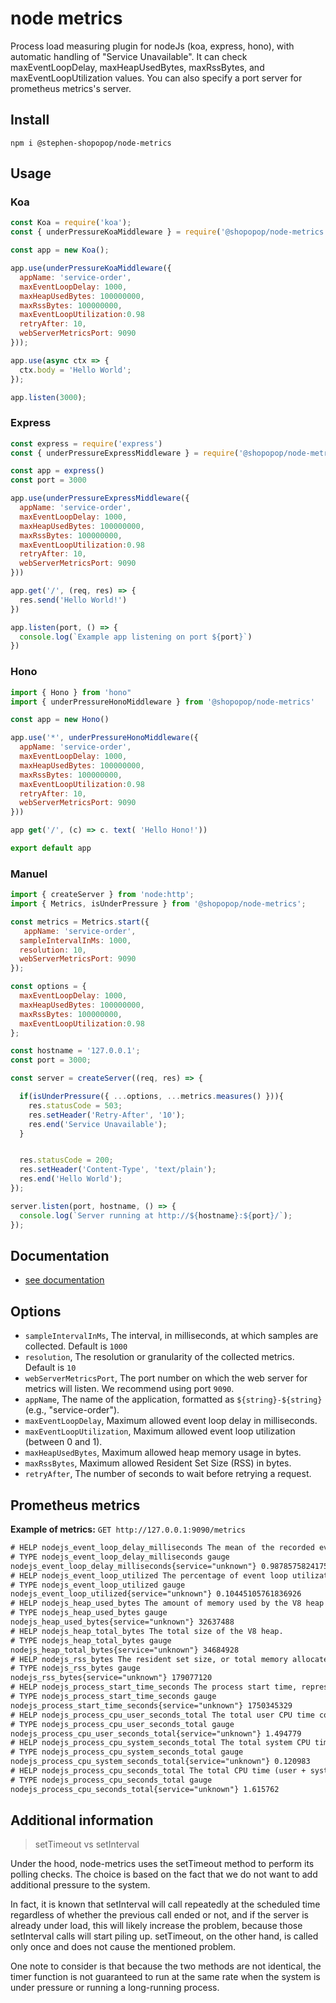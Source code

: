 # node metrics

Process load measuring plugin for nodeJs (koa, express, hono), with automatic handling of "Service Unavailable". It can check maxEventLoopDelay, maxHeapUsedBytes, maxRssBytes, and maxEventLoopUtilization values. You can also specify a port server for prometheus metrics's server.

## Install

```shell
npm i @stephen-shopopop/node-metrics
```

## Usage

### Koa

```js
const Koa = require('koa');
const { underPressureKoaMiddleware } = require('@shopopop/node-metrics');

const app = new Koa();

app.use(underPressureKoaMiddleware({
  appName: 'service-order',
  maxEventLoopDelay: 1000,
  maxHeapUsedBytes: 100000000,
  maxRssBytes: 100000000,
  maxEventLoopUtilization:0.98
  retryAfter: 10,
  webServerMetricsPort: 9090
}));

app.use(async ctx => {
  ctx.body = 'Hello World';
});

app.listen(3000);
```

### Express

```js
const express = require('express')
const { underPressureExpressMiddleware } = require('@shopopop/node-metrics')

const app = express()
const port = 3000

app.use(underPressureExpressMiddleware({
  appName: 'service-order',
  maxEventLoopDelay: 1000,
  maxHeapUsedBytes: 100000000,
  maxRssBytes: 100000000,
  maxEventLoopUtilization:0.98
  retryAfter: 10,
  webServerMetricsPort: 9090
}))

app.get('/', (req, res) => {
  res.send('Hello World!')
})

app.listen(port, () => {
  console.log(`Example app listening on port ${port}`)
})
```

### Hono

```js
import { Hono } from 'hono"
import { underPressureHonoMiddleware } from '@shopopop/node-metrics'

const app = new Hono()

app.use('*', underPressureHonoMiddleware({
  appName: 'service-order',
  maxEventLoopDelay: 1000,
  maxHeapUsedBytes: 100000000,
  maxRssBytes: 100000000,
  maxEventLoopUtilization:0.98
  retryAfter: 10,
  webServerMetricsPort: 9090
}))

app get('/', (c) => c. text( 'Hello Hono!'))

export default app
```

### Manuel

```js
import { createServer } from 'node:http';
import { Metrics, isUnderPressure } from '@shopopop/node-metrics';

const metrics = Metrics.start({
   appName: 'service-order',
  sampleIntervalInMs: 1000,
  resolution: 10,
  webServerMetricsPort: 9090
});

const options = {
  maxEventLoopDelay: 1000,
  maxHeapUsedBytes: 100000000,
  maxRssBytes: 100000000,
  maxEventLoopUtilization:0.98
};

const hostname = '127.0.0.1';
const port = 3000;

const server = createServer((req, res) => {

  if(isUnderPressure({ ...options, ...metrics.measures() })){
    res.statusCode = 503;
    res.setHeader('Retry-After', '10');
    res.end('Service Unavailable');
  }


  res.statusCode = 200;
  res.setHeader('Content-Type', 'text/plain');
  res.end('Hello World');
});

server.listen(port, hostname, () => {
  console.log(`Server running at http://${hostname}:${port}/`);
});
```

## Documentation

- [see documentation](https://stephen-shopopop.github.io/node-metrics/)

## Options

- `sampleIntervalInMs`, The interval, in milliseconds, at which samples are collected. Default is `1000`
- `resolution`, The resolution or granularity of the collected metrics. Default is `10`
- `webServerMetricsPort`, The port number on which the web server for metrics will listen. We recommend using port `9090`.
- `appName`, The name of the application, formatted as `${string}-${string}` (e.g., "service-order").
- `maxEventLoopDelay`, Maximum allowed event loop delay in milliseconds.
- `maxEventLoopUtilization`, Maximum allowed event loop utilization (between 0 and 1).
- `maxHeapUsedBytes`, Maximum allowed heap memory usage in bytes.
- `maxRssBytes`, Maximum allowed Resident Set Size (RSS) in bytes.
- `retryAfter`, The number of seconds to wait before retrying a request.

## Prometheus metrics

**Example of metrics:**  `GET http://127.0.0.1:9090/metrics`

```txt
# HELP nodejs_event_loop_delay_milliseconds The mean of the recorded event loop delays
# TYPE nodejs_event_loop_delay_milliseconds gauge
nodejs_event_loop_delay_milliseconds{service="unknown"} 0.9878575824175826
# HELP nodejs_event_loop_utilized The percentage of event loop utilization
# TYPE nodejs_event_loop_utilized gauge
nodejs_event_loop_utilized{service="unknown"} 0.10445105761836926
# HELP nodejs_heap_used_bytes The amount of memory used by the V8 heap
# TYPE nodejs_heap_used_bytes gauge
nodejs_heap_used_bytes{service="unknown"} 32637488
# HELP nodejs_heap_total_bytes The total size of the V8 heap.
# TYPE nodejs_heap_total_bytes gauge
nodejs_heap_total_bytes{service="unknown"} 34684928
# HELP nodejs_rss_bytes The resident set size, or total memory allocated for the process
# TYPE nodejs_rss_bytes gauge
nodejs_rss_bytes{service="unknown"} 179077120
# HELP nodejs_process_start_time_seconds The process start time, represented in seconds since the Unix epoch
# TYPE nodejs_process_start_time_seconds gauge
nodejs_process_start_time_seconds{service="unknown"} 1750345329
# HELP nodejs_process_cpu_user_seconds_total The total user CPU time consumed by the process, in seconds
# TYPE nodejs_process_cpu_user_seconds_total gauge
nodejs_process_cpu_user_seconds_total{service="unknown"} 1.494779
# HELP nodejs_process_cpu_system_seconds_total The total system CPU time consumed by the process, in seconds
# TYPE nodejs_process_cpu_system_seconds_total gauge
nodejs_process_cpu_system_seconds_total{service="unknown"} 0.120983
# HELP nodejs_process_cpu_seconds_total The total CPU time (user + system) consumed by the process, in seconds
# TYPE nodejs_process_cpu_seconds_total gauge
nodejs_process_cpu_seconds_total{service="unknown"} 1.615762
```

## Additional information

> setTimeout vs setInterval

Under the hood, node-metrics uses the setTimeout method to perform its polling checks. The choice is based on the fact that we do not want to add additional pressure to the system.

In fact, it is known that setInterval will call repeatedly at the scheduled time regardless of whether the previous call ended or not, and if the server is already under load, this will likely increase the problem, because those setInterval calls will start piling up. setTimeout, on the other hand, is called only once and does not cause the mentioned problem.

One note to consider is that because the two methods are not identical, the timer function is not guaranteed to run at the same rate when the system is under pressure or running a long-running process.

